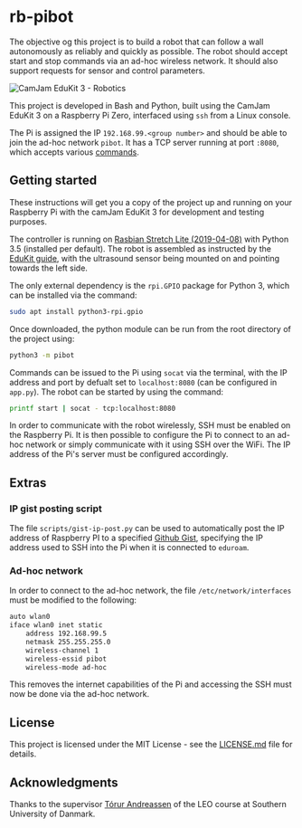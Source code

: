 # rb-pibot

The objective og this project is to build a robot that can follow a wall autonomously as reliably and quickly as possible. The robot should accept start and stop commands via an ad-hoc wireless network. It should also support requests for sensor and control parameters.

![CamJam EduKit 3 - Robotics](http://camjam.me/wp-content/uploads/2015/09/Edukit3_1500-Alex-Eames-sm.jpg)

This project is developed in Bash and Python, built using the CamJam EduKit 3 on a Raspberry Pi Zero, interfaced using `ssh` from a Linux console.

The Pi is assigned the IP `192.168.99.<group number>` and should be able to join the ad-hoc network `pibot`. It has a TCP server running at port `:8080`, which accepts various [commands](doc/COMMANDS.md).

## Getting started

These instructions will get you a copy of the project up and running on your Raspberry Pi with the camJam EduKit 3 for development and testing purposes.

The controller is running on [Rasbian Stretch Lite (2019-04-08)][1] with Python 3.5 (installed per default). The robot is assembled as instructed by the [EduKit guide][2], with the ultrasound sensor being mounted on and pointing towards the left side.

The only external dependency is the `rpi.GPIO` package for Python 3, which can be installed via the command:

```bash
sudo apt install python3-rpi.gpio
```

Once downloaded, the python module can be run from the root directory of the project using:

```bash
python3 -m pibot
```

Commands can be issued to the Pi using `socat` via the terminal, with the IP address and port by defualt set to `localhost:8080` (can be configured in `app.py`). The robot can be started by using the command:

```bash
printf start | socat - tcp:localhost:8080
```

In order to communicate with the robot wirelessly, SSH must be enabled on the Raspberry Pi. It is then possible to configure the Pi to connect to an ad-hoc network or simply communicate with it using SSH over the WiFi. The IP address of the Pi's server must be configured accordingly.

## Extras

### IP gist posting script

The file `scripts/gist-ip-post.py` can be used to automatically post the IP address of Raspberry PI to a specified [Github Gist][3], specifying the IP address used to SSH into the Pi when it is connected to `eduroam`.

### Ad-hoc network

In order to connect to the ad-hoc network, the file `/etc/network/interfaces` must be modified to the following:

```bash
auto wlan0
iface wlan0 inet static
    address 192.168.99.5
    netmask 255.255.255.0
    wireless-channel 1
    wireless-essid pibot
    wireless-mode ad-hoc
```

This removes the internet capabilities of the Pi and accessing the SSH must now be done via the ad-hoc network.

## License

This project is licensed under the MIT License - see the [LICENSE.md](LICENSE.md) file for details.

## Acknowledgments

Thanks to the supervisor [Tórur Andreassen](https://portal.findresearcher.sdu.dk/da/persons/thor-andreassen) of the LEO course at Southern University of Danmark.

[1]: http://downloads.raspberrypi.org/raspbian_lite/images/raspbian_lite-2019-04-09/2019-04-08-raspbian-stretch-lite.zip
[2]: http://www.github.com/CamJam-EduKit/EduKit3/blob/master/CamJam%20Edukit%203%20-%20RPi.GPIO/CamJam%20EduKit%203%20-%20Robotics%20Worksheet%202%20%28RPi.GPIO%29%20-%20Building%20a%20Robot.pdf
[3]: https://gist.github.com/martinandrovich/1d2605660e4f297205c4f94c2c7266d5
